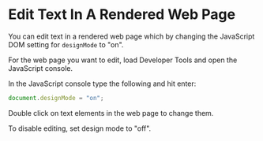 # Edit Text In A Rendered Web Page

You can edit text in a rendered web page which by changing the JavaScript DOM setting for `designMode` to "on".

For the web page you want to edit, load Developer Tools and open the JavaScript console.

In the JavaScript console type the following and hit enter:

```javascript
document.designMode = "on";
```

Double click on text elements in the web page to change them.

To disable editing, set design mode to "off".
